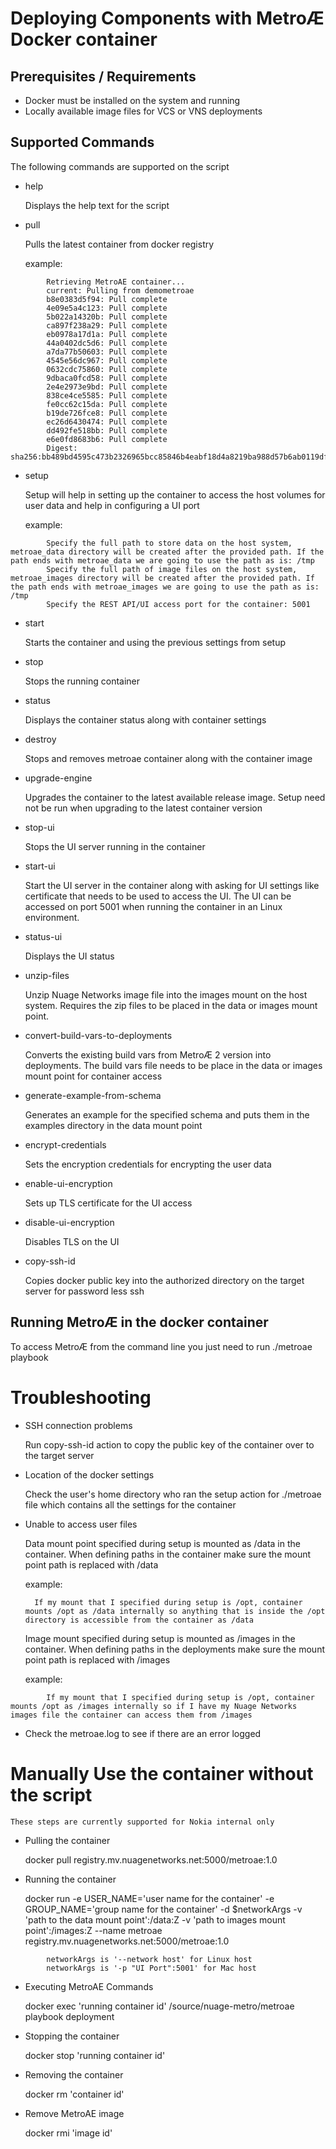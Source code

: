# Deploying Components with MetroÆ Docker container

## Prerequisites / Requirements
* Docker must be installed on the system and running 
* Locally available image files for VCS or VNS deployments
 
## Supported Commands

The following commands are supported on the script

* help 

    Displays the help text for the script 

* pull 

    Pulls the latest container from docker registry
	
    example: 
```
        Retrieving MetroAE container... 
        current: Pulling from demometroae 
        b8e0383d5f94: Pull complete 
        4e09e5a4c123: Pull complete 
        5b022a14320b: Pull complete
        ca897f238a29: Pull complete
        eb0978a17d1a: Pull complete
        44a0402dc5d6: Pull complete
        a7da77b50603: Pull complete
        4545e56dc967: Pull complete
        0632cdc75860: Pull complete
        9dbaca0fcd58: Pull complete
        2e4e2973e9bd: Pull complete
        838ce4ce5585: Pull complete
        fe0cc62c15da: Pull complete
        b19de726fce8: Pull complete
        ec26d6430474: Pull complete
        dd492fe518bb: Pull complete
        e6e0fd8683b6: Pull complete
        Digest: sha256:bb489bd4595c473b2326965bcc85846b4eabf18d4a8219ba988d57b6ab0119df
```
* setup 

    Setup will help in setting up the container to access the host volumes for user data and help in configuring a UI port
	
    example: 
```
        Specify the full path to store data on the host system, metroae_data directory will be created after the provided path. If the path ends with metroae_data we are going to use the path as is: /tmp
        Specify the full path of image files on the host system, metroae_images directory will be created after the provided path. If the path ends with metroae_images we are going to use the path as is: /tmp
        Specify the REST API/UI access port for the container: 5001
```
* start 

    Starts the container and using the previous settings from setup

* stop 

    Stops the running container

* status 

    Displays the container status along with container settings

* destroy 

    Stops and removes metroae container along with the container image

* upgrade-engine 

    Upgrades the container to the latest available release image. Setup need not be run when upgrading to the latest container version

* stop-ui 

    Stops the UI server running in the container

* start-ui 

    Start the UI server in the container along with asking for UI settings like certificate that needs to be used to access the UI. The UI can be accessed on port 5001 when running the container in an Linux environment.

* status-ui 

    Displays the UI status

* unzip-files 

    Unzip Nuage Networks image file into the images mount on the host system. Requires the zip files to be placed in the data or images mount point.

* convert-build-vars-to-deployments 

    Converts the existing build vars from MetroÆ 2 version into deployments. The build vars file needs to be place in the data or images mount point for container access

* generate-example-from-schema 

    Generates an example for the specified schema and puts them in the examples directory in the data mount point

* encrypt-credentials 

    Sets the encryption credentials for encrypting the user data

* enable-ui-encryption 

    Sets up TLS certificate for the UI access

* disable-ui-encryption  

    Disables TLS on the UI

* copy-ssh-id 

    Copies docker public key into the authorized directory on the target server for password less ssh

## Running MetroÆ in the docker container 

To access MetroÆ from the command line you just need to run ./metroae playbook

# Troubleshooting

* SSH connection problems 

    Run copy-ssh-id action to copy the public key of the container over to the target server

* Location of the docker settings 

    Check the user's home directory who ran the setup action for ./metroae file which contains all the settings for the container

* Unable to access user files 

    Data mount point specified during setup is mounted as /data in the container. When defining paths in the container make sure the mount point path is replaced with /data

    example: 

        If my mount that I specified during setup is /opt, container mounts /opt as /data internally so anything that is inside the /opt directory is accessible from the container as /data

    Image mount specified during setup is mounted as /images in the container. When defining paths in the deployments make sure the mount point path is replaced with /images
    
    example: 

```
        If my mount that I specified during setup is /opt, container mounts /opt as /images internally so if I have my Nuage Networks images file the container can access them from /images 
```
* Check the metroae.log to see if there are an error logged 

# Manually Use the container without the script

    These steps are currently supported for Nokia internal only

* Pulling the container 

    docker pull registry.mv.nuagenetworks.net:5000/metroae:1.0

* Running the container 

    docker run -e USER_NAME='user name for the container' -e GROUP_NAME='group name for the container' -d $networkArgs -v 'path to the data mount point':/data:Z -v 'path to images mount point':/images:Z --name metroae registry.mv.nuagenetworks.net:5000/metroae:1.0

```
        networkArgs is '--network host' for Linux host 
        networkArgs is '-p "UI Port":5001' for Mac host
```

* Executing MetroAE Commands 

    docker exec 'running container id' /source/nuage-metro/metroae playbook deployment

* Stopping the container 

    docker stop 'running container id'

* Removing the container 

    docker rm 'container id'

* Remove MetroAE image 

    docker rmi 'image id'

